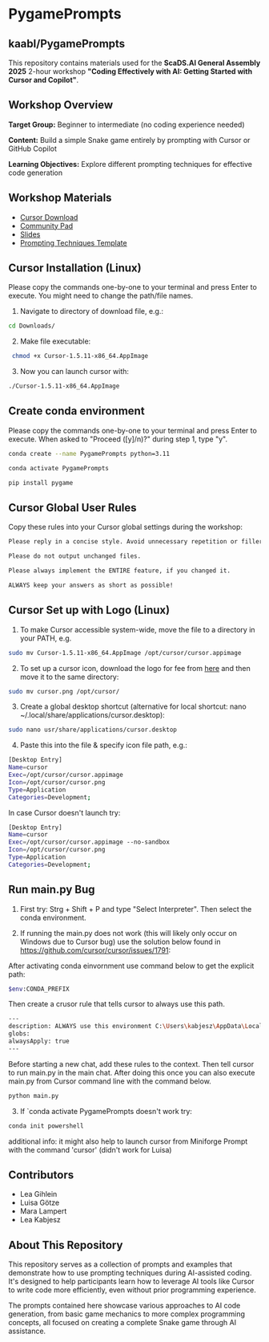 # PygamePrompts
## kaabl/PygamePrompts 

This repository contains materials used for the **ScaDS.AI General Assembly 2025** 2-hour workshop **"Coding Effectively with AI: Getting Started with Cursor and Copilot"**.

## Workshop Overview

**Target Group:** Beginner to intermediate (no coding experience needed)

**Content:** Build a simple Snake game entirely by prompting with Cursor or GitHub Copilot

**Learning Objectives:** Explore different prompting techniques for effective code generation


## Workshop Materials
- [Cursor Download](https://cursor.com/home)
- [Community Pad](https://pad.riseup.net/p/TrS8zBZO1I1feDRa_8ss)
- [Slides](https://github.com/kaabl/PygamePrompts/tree/main/slides)
- [Prompting Techniques Template](https://github.com/kaabl/PygamePrompts/blob/main/prompts/template.md)

## Cursor Installation (Linux)
Please copy the commands one-by-one to your terminal and press Enter to execute. You might need to change the path/file names.

1. Navigate to directory of download file, e.g.: 
```bash
cd Downloads/
```

2. Make file executable:
```bash
 chmod +x Cursor-1.5.11-x86_64.AppImage
```

3. Now you can launch cursor with:
```bash
./Cursor-1.5.11-x86_64.AppImage
```

## Create conda environment
Please copy the commands one-by-one to your terminal and press Enter to execute. When asked to "Proceed ([y]/n)?" during step 1, type "y".
```bash
conda create --name PygamePrompts python=3.11
```
```bash
conda activate PygamePrompts
```
```bash
pip install pygame
```

## Cursor Global User Rules

Copy these rules into your Cursor global settings during the workshop:

```bash
Please reply in a concise style. Avoid unnecessary repetition or filler language.
```

```bash
Please do not output unchanged files.
```

```bash
Please always implement the ENTIRE feature, if you changed it.
```

```bash
ALWAYS keep your answers as short as possible!
```

## Cursor Set up with Logo (Linux)
1. To make Cursor accessible system-wide, move the file to a directory in your PATH, e.g.
```bash
sudo mv Cursor-1.5.11-x86_64.AppImage /opt/cursor/cursor.appimage
```

2. To set up a cursor icon, download the logo for fee from [here](https://lobehub.com/de/icons/cursor) and then move it to the same directory:
 ```bash
sudo mv cursor.png /opt/cursor/
``` 

3. Create a global desktop shortcut (alternative for local shortcut: nano ~/.local/share/applications/cursor.desktop):
```bash
sudo nano usr/share/applications/cursor.desktop
```

4. Paste this into the file & specify icon file path, e.g.:
```bash             
[Desktop Entry]
Name=cursor
Exec=/opt/cursor/cursor.appimage
Icon=/opt/cursor/cursor.png
Type=Application
Categories=Development;
```

In case Cursor doesn't launch try:
```bash             
[Desktop Entry]
Name=cursor
Exec=/opt/cursor/cursor.appimage --no-sandbox
Icon=/opt/cursor/cursor.png
Type=Application
Categories=Development;
```

## Run main.py Bug

1. First try: Strg + Shift + P and type "Select Interpreter". Then select the conda environment.


2. If running the main.py does not work (this will likely only occur on Windows due to Cursor bug) use the solution below found in https://github.com/cursor/cursor/issues/1791:

After activating conda einvornment use command below to get the explicit path:
```bash
$env:CONDA_PREFIX
```
Then create a crusor rule that tells cursor to always use this path.
```bash
---
description: ALWAYS use this environment C:\Users\kabjesz\AppData\Local\anaconda3\envs\PygamePrompts to execute scripts
globs:
alwaysApply: true
---
```
Before starting a new chat, add these rules to the context. Then tell cursor to run main.py in the main chat. After doing this once you can also execute main.py from Cursor command line with the command below.
```bash
python main.py
```

3. If `conda activate PygamePrompts doesn't work try: 
```bash
conda init powershell
```

additional info: it might also help to launch cursor from Miniforge Prompt with the command 'cursor' (didn't work for Luisa)

## Contributors

- Lea Gihlein
- Luisa Götze  
- Mara Lampert
- Lea Kabjesz

## About This Repository

This repository serves as a collection of prompts and examples that demonstrate how to use prompting techniques during AI-assisted coding. It's designed to help participants learn how to leverage AI tools like Cursor to write code more efficiently, even without prior programming experience.

The prompts contained here showcase various approaches to AI code generation, from basic game mechanics to more complex programming concepts, all focused on creating a complete Snake game through AI assistance.
